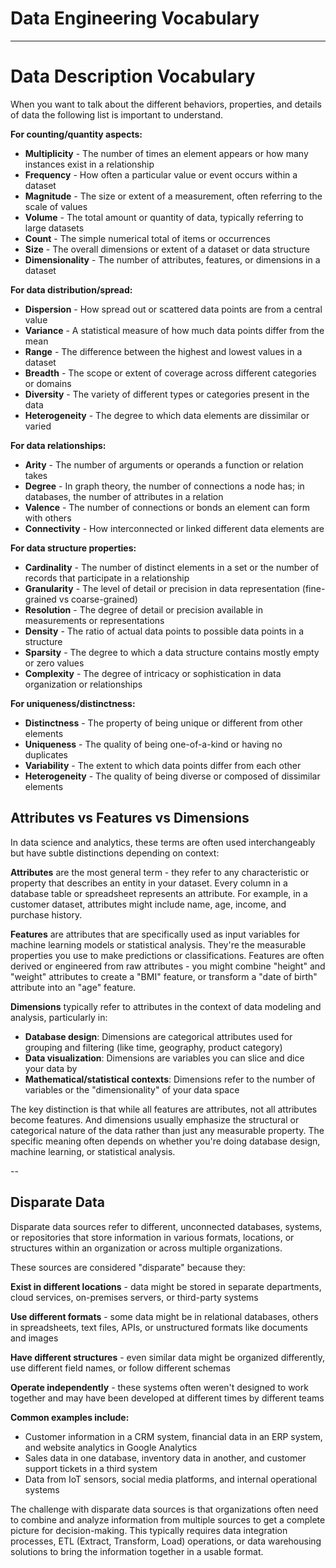 # Data Engineering Vocabulary

---
# Data Description Vocabulary
When you want to talk about the different behaviors, properties, and details of data the following list is important to understand.

**For counting/quantity aspects:**
- **Multiplicity** - The number of times an element appears or how many instances exist in a relationship
- **Frequency** - How often a particular value or event occurs within a dataset
- **Magnitude** - The size or extent of a measurement, often referring to the scale of values
- **Volume** - The total amount or quantity of data, typically referring to large datasets
- **Count** - The simple numerical total of items or occurrences
- **Size** - The overall dimensions or extent of a dataset or data structure
- **Dimensionality** - The number of attributes, features, or dimensions in a dataset

**For data distribution/spread:**
- **Dispersion** - How spread out or scattered data points are from a central value
- **Variance** - A statistical measure of how much data points differ from the mean
- **Range** - The difference between the highest and lowest values in a dataset
- **Breadth** - The scope or extent of coverage across different categories or domains
- **Diversity** - The variety of different types or categories present in the data
- **Heterogeneity** - The degree to which data elements are dissimilar or varied

**For data relationships:**
- **Arity** - The number of arguments or operands a function or relation takes
- **Degree** - In graph theory, the number of connections a node has; in databases, the number of attributes in a relation
- **Valence** - The number of connections or bonds an element can form with others
- **Connectivity** - How interconnected or linked different data elements are

**For data structure properties:**
- **Cardinality** - The number of distinct elements in a set or the number of records that participate in a relationship
- **Granularity** - The level of detail or precision in data representation (fine-grained vs coarse-grained)
- **Resolution** - The degree of detail or precision available in measurements or representations
- **Density** - The ratio of actual data points to possible data points in a structure
- **Sparsity** - The degree to which a data structure contains mostly empty or zero values
- **Complexity** - The degree of intricacy or sophistication in data organization or relationships

**For uniqueness/distinctness:**
- **Distinctness** - The property of being unique or different from other elements
- **Uniqueness** - The quality of being one-of-a-kind or having no duplicates
- **Variability** - The extent to which data points differ from each other
- **Heterogeneity** - The quality of being diverse or composed of dissimilar elements

## Attributes vs Features vs Dimensions
In data science and analytics, these terms are often used interchangeably but have subtle distinctions depending on context:

**Attributes** are the most general term - they refer to any characteristic or property that describes an entity in your dataset. Every column in a database table or spreadsheet represents an attribute. For example, in a customer dataset, attributes might include name, age, income, and purchase history.

**Features** are attributes that are specifically used as input variables for machine learning models or statistical analysis. They're the measurable properties you use to make predictions or classifications. Features are often derived or engineered from raw attributes - you might combine "height" and "weight" attributes to create a "BMI" feature, or transform a "date of birth" attribute into an "age" feature.

**Dimensions** typically refer to attributes in the context of data modeling and analysis, particularly in:
- **Database design**: Dimensions are categorical attributes used for grouping and filtering (like time, geography, product category)
- **Data visualization**: Dimensions are variables you can slice and dice your data by
- **Mathematical/statistical contexts**: Dimensions refer to the number of variables or the "dimensionality" of your data space

The key distinction is that while all features are attributes, not all attributes become features. And dimensions usually emphasize the structural or categorical nature of the data rather than just any measurable property. The specific meaning often depends on whether you're doing database design, machine learning, or statistical analysis.

--
## Disparate Data
Disparate data sources refer to different, unconnected databases, systems, or repositories that store information in various formats, locations, or structures within an organization or across multiple organizations.

These sources are considered "disparate" because they:

**Exist in different locations** - data might be stored in separate departments, cloud services, on-premises servers, or third-party systems

**Use different formats** - some data might be in relational databases, others in spreadsheets, text files, APIs, or unstructured formats like documents and images

**Have different structures** - even similar data might be organized differently, use different field names, or follow different schemas

**Operate independently** - these systems often weren't designed to work together and may have been developed at different times by different teams

**Common examples include:**
- Customer information in a CRM system, financial data in an ERP system, and website analytics in Google Analytics
- Sales data in one database, inventory data in another, and customer support tickets in a third system
- Data from IoT sensors, social media platforms, and internal operational systems

The challenge with disparate data sources is that organizations often need to combine and analyze information from multiple sources to get a complete picture for decision-making. This typically requires data integration processes, ETL (Extract, Transform, Load) operations, or data warehousing solutions to bring the information together in a usable format.
